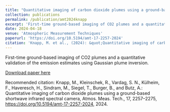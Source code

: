 ```yaml
---
title: "Quantitative imaging of carbon dioxide plumes using a ground-based shortwave infrared spectral camera"
collection: publications
permalink: /publication/amt2024knapp
excerpt: 'First-time ground-based imaging of CO2 plumes and a quantitative validation of the emission estimates using Gaussian plume inversion.'
date: 2024-04-18
venue: 'Atmospheric Measurement Techniques'
paperurl: 'https://doi.org/10.5194/amt-17-2257-2024'
citation: 'Knapp, M. et al., (2024): &quot;Quantitative imaging of carbon dioxide plumes using a ground-based shortwave infrared spectral camera&quot;, <i>Atmos. Meas. Tech.</i>.'
---
```

First-time ground-based imaging of CO2 plumes and a quantitative validation of the emission estimates using Gaussian plume inversion.

[Download paper here](https://doi.org/10.5194/amt-17-2257-2024)

Recommended citation: Knapp, M., Kleinschek, R., Vardag, S. N., Külheim, F., Haveresch, H., Sindram, M., Siegel, T., Burger, B., and Butz, A.: Quantitative imaging of carbon dioxide plumes using a ground-based shortwave infrared spectral camera, Atmos. Meas. Tech., 17, 2257–2275, https://doi.org/10.5194/amt-17-2257-2024, 2024.